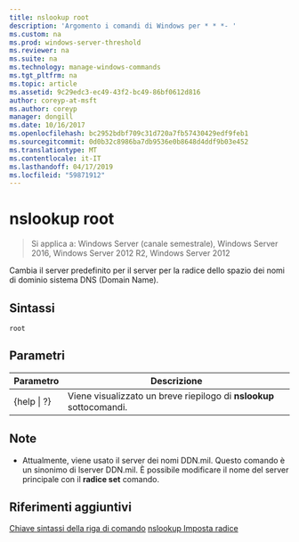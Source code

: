 ```yaml
---
title: nslookup root
description: 'Argomento i comandi di Windows per * * *- '
ms.custom: na
ms.prod: windows-server-threshold
ms.reviewer: na
ms.suite: na
ms.technology: manage-windows-commands
ms.tgt_pltfrm: na
ms.topic: article
ms.assetid: 9c29edc3-ec49-43f2-bc49-86bf0612d816
author: coreyp-at-msft
ms.author: coreyp
manager: dongill
ms.date: 10/16/2017
ms.openlocfilehash: bc2952bdbf709c31d720a7fb57430429edf9feb1
ms.sourcegitcommit: 0d0b32c8986ba7db9536e0b8648d4ddf9b03e452
ms.translationtype: MT
ms.contentlocale: it-IT
ms.lasthandoff: 04/17/2019
ms.locfileid: "59871912"
---
```

# <a name="nslookup-root"></a>nslookup root

>Si applica a: Windows Server (canale semestrale), Windows Server 2016, Windows Server 2012 R2, Windows Server 2012

Cambia il server predefinito per il server per la radice dello spazio dei nomi di dominio sistema DNS (Domain Name).
## <a name="syntax"></a>Sintassi
```
root 
```
## <a name="parameters"></a>Parametri
|Parametro|Descrizione|
|-------|--------|
|{help &#124; ?}|Viene visualizzato un breve riepilogo di **nslookup** sottocomandi.|
## <a name="remarks"></a>Note
-   Attualmente, viene usato il server dei nomi DDN.mil. Questo comando è un sinonimo di lserver DDN.mil. È possibile modificare il nome del server principale con il **radice set** comando.
## <a name="additional-references"></a>Riferimenti aggiuntivi
[Chiave sintassi della riga di comando](command-line-syntax-key.md)
[nslookup Imposta radice](nslookup-set-root.md)
